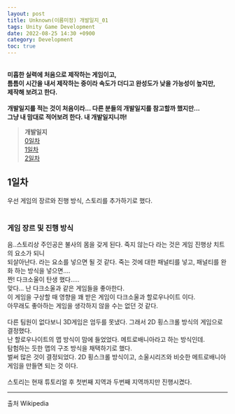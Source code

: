 ```yaml
---
layout: post
title: Unknown(이름미정) 개발일지_01
tags: Unity Game Development
date: 2022-08-25 14:30 +0900
category: Development 
toc: true
---
```

<br><strong>
미흡한 실력에 처음으로 제작하는 게임이고,  
틈틈이 시간을 내서 제작하는 중이라 속도가 더디고 완성도가 낮을 가능성이 높지만,  
제작해 보려고 한다.<br><br>
개발일지를 적는 것이 처음이라... 다른 분들의 개발일지를 참고할까 했지만...  
그냥 내 맘대로 적어보려 한다. 내 개발일지니까!
</strong>

>**개발일지** <br>
[0일차](/unity/development/2022/08/21/Unknown-00)<br>
[1일차](/unity/development/2022/08/22/Unknown-01)<br>
[2일차](/unity/development/2022/08/24/Unknown-02)<br>

## 1일차
우선 게임의 장르와 진행 방식, 스토리를 추가하기로 했다.  
<br>

### 게임 장르 및 진행 방식
음..스토리상 주인공은 불사의 몸을 갖게 된다. 죽지 않는다 라는 것은 게임 진행상 치트의 요소가 되니  
되살아난다. 라는 요소를 넣으면 될 것 같다. 죽는 것에 대한 패널티를 넣고, 패널티를 완화 하는 방식을 넣으면....  
짠! 다크소울이 탄생 했다.....  
맞다... 난 다크소울과 같은 게임들을 좋아한다.  
이 게임을 구상할 때 영향을 꽤 받은 게임이 다크소울과 할로우나이트 이다.  
아무래도 좋아하는 게임을 생각하지 않을 수는 없던 것 같다.  
<br>
다른 팀원이 없다보니 3D게임은 엄두를 못냈다. 그래서 2D 횡스크롤 방식의 게임으로 결정했다.  
난 할로우나이트의 맵 방식이 맘에 들었었다. 메트로배니아라고 하는 방식인데.  
탐험하는 듯한 맵의 구조 방식을 채택하기로 했다.  
벌써 많은 것이 결정되었다. 2D 횡스크롤 방식이고, 소울시리즈와 비슷한 메트로배니아게임을 만들면 되는 것 이다.  
<br>
스토리는 현재 튜토리얼 후 첫번째 지역과 두번째 지역까지만 진행시켰다.

---
출처 <a name="wiki">Wikipedia</a>
